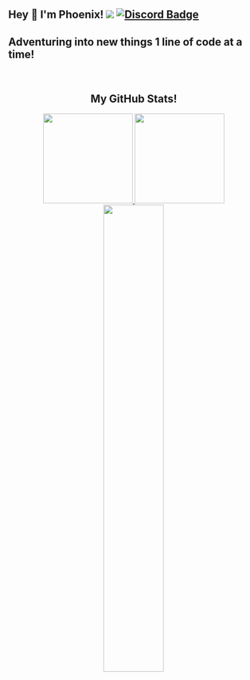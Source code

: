 ## Hey 👋 I'm Phoenix! ![](https://komarev.com/ghpvc/?username=Phoenix557&label=Views&color=blue&style=flat) [![Discord Badge](https://img.shields.io/badge/-Discord-9B9B9B?style=flat-square&logo=Discord&logoColor=blue)](https://discord.gg/WZEyNPttpz)
 
## Adventuring into new things 1 line of code at a time!

<br>
<h2 align="center">
My GitHub Stats! 
</h2>
<p align="center">
<a href="https://github.com/Phoenix557">
  <img height="180em" src="https://github-readme-stats.vercel.app/api?username=Phoenix557&show_icons=true&title_color=5865F2&icon_color=5865F2&text_color=FFFFFF&bg_color=171B23&include_all_commits=true&count_private=true"/>
  <img height="180em" src="https://github-readme-stats.vercel.app/api/top-langs/?username=Phoenix557&layout=compact&langs_count=8&title_color=5865F2&icon_color=5865F2&text_color=FFFFFF&bg_color=171B23"/>
  <img width="49%" src="https://github-readme-streak-stats.herokuapp.com/?user=Phoenix557&fire=5865F2&fire=5865F2&currStreakNum=ffffff&sideLabels=5865F2&currStreakLabel=5865F2&stroke=5865F2&sideNums=ffffff&dates=ffffff&border=ffffff&text_color=FFFFFF&background=171B23" /></a>
</a>
</p>
 </br>
